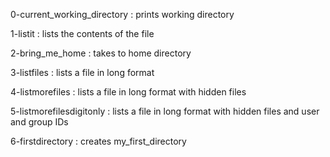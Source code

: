 0-current_working_directory : prints working directory

1-listit : lists the contents of the file

2-bring_me_home : takes to home directory

3-listfiles : lists a file in long format

4-listmorefiles : lists a file in long format with hidden files

5-listmorefilesdigitonly : lists a file in long format with hidden files and user and group IDs

6-firstdirectory : creates my_first_directory
